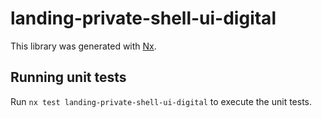 # landing-private-shell-ui-digital

This library was generated with [Nx](https://nx.dev).

## Running unit tests

Run `nx test landing-private-shell-ui-digital` to execute the unit tests.
